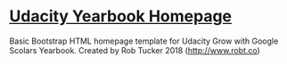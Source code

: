 # [Udacity Yearbook Homepage](https://github.com/rob9095/udacity-yearbook-homepage)

Basic Bootstrap HTML homepage template for Udacity Grow with Google Scolars Yearbook. Created by Rob Tucker 2018 (http://www.robt.co)
